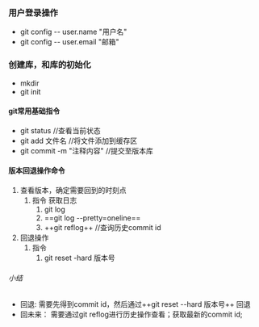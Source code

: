 ### 用户登录操作
- git config -- user.name "用户名"
- git config -- user.email "邮箱"
### 创建库，和库的初始化
- mkdir
- git init
#### git常用基础指令
- git status //查看当前状态
- git add 文件名 //将文件添加到缓存区
- git commit -m "注释内容" //提交至版本库

#### 版本回退操作命令
1. 查看版本，确定需要回到的时刻点
    1. 指令 获取日志
        1. git log
        2. ==git log --pretty=oneline==
        3. ++git reflog++ //查询历史commit id
2. 回退操作
    1. 指令 
        1. git reset -hard 版本号

###### 小结
- 回退: 需要先得到commit id，然后通过++git reset --hard 版本号++ 回退
- 回未来： 需要通过git reflog进行历史操作查看；获取最新的commit id;
